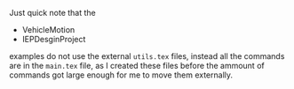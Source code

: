 Just quick note that the 
- VehicleMotion
- IEPDesginProject

examples do not use the external `utils.tex` files, instead all the commands are in the `main.tex` file, as I created these files before the ammount of commands got large enough for me to move them externally.